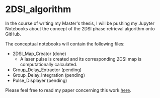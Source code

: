 # 2DSI_algorithm

In the course of writing my Master's thesis, I will be pushing my Jupyter Notebooks about the concept of the 2DSI phase retrieval algorithm onto GitHub.

The conceptual notebooks will contain the following files:
* 2DSI_Map_Creator (done)
    * A laser pulse is created and its corresponding 2DSI map is computationally calculated.
* Group_Delay_Extractor (pending)
* Group_Delay_Integration (pending)
* Pulse_Displayer (pending)

Please feel free to read my paper concerning this work <a href="https://opg.optica.org/ao/abstract.cfm?uri=ao-61-4-1076">here</a>.